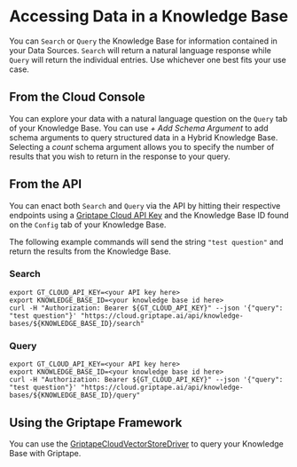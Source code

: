 # Accessing Data in a Knowledge Base

You can `Search` or `Query` the Knowledge Base for information contained in your Data Sources. `Search` will return a natural language response while `Query` will return the individual entries. Use whichever one best fits your use case.

## From the Cloud Console

You can explore your data with a natural language question on the `Query` tab of your Knowledge Base. You can use *+ Add Schema Argument* to add schema arguments to query structured data in a Hybrid Knowledge Base. Selecting a *count* schema argument allows you to specify the number of results that you wish to return in the response to your query.

## From the API

You can enact both `Search` and `Query` via the API by hitting their respective endpoints using a [Griptape Cloud API Key](https://cloud.griptape.ai/configuration/api-keys) and the Knowledge Base ID found on the `Config` tab of your Knowledge Base.

The following example commands will send the string `"test question"` and return the results from the Knowledge Base.

### Search

```shell
export GT_CLOUD_API_KEY=<your API key here>
export KNOWLEDGE_BASE_ID=<your knowledge base id here>
curl -H "Authorization: Bearer ${GT_CLOUD_API_KEY}" --json '{"query": "test question"}' "https://cloud.griptape.ai/api/knowledge-bases/${KNOWLEDGE_BASE_ID}/search"
```

### Query

```shell
export GT_CLOUD_API_KEY=<your API key here>
export KNOWLEDGE_BASE_ID=<your knowledge base id here>
curl -H "Authorization: Bearer ${GT_CLOUD_API_KEY}" --json '{"query": "test question"}' "https://cloud.griptape.ai/api/knowledge-bases/${KNOWLEDGE_BASE_ID}/query"
```

## Using the Griptape Framework

You can use the [GriptapeCloudVectorStoreDriver](../../griptape-framework/drivers/vector-store-drivers.md/#griptape-cloud-knowledge-base) to query your Knowledge Base with Griptape.
